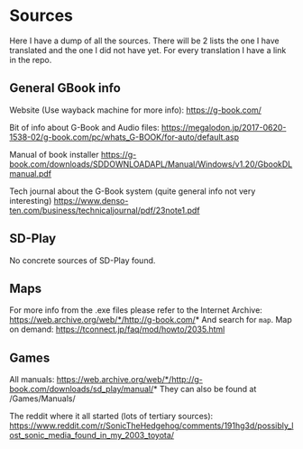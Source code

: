 # Sources
Here I have a dump of all the sources. There will be 2 lists the one I have
translated and the one I did not have yet. For every translation I have a link
in the repo.


## General GBook info
Website (Use wayback machine for more info):
https://g-book.com/

Bit of info about G-Book and Audio files:
https://megalodon.jp/2017-0620-1538-02/g-book.com/pc/whats_G-BOOK/for-auto/default.asp


Manual of book installer
https://g-book.com/downloads/SDDOWNLOADAPL/Manual/Windows/v1.20/GbookDLmanual.pdf

Tech journal about the G-Book system (quite general info not very interesting)
https://www.denso-ten.com/business/technicaljournal/pdf/23note1.pdf

## SD-Play
No concrete sources of SD-Play found.

## Maps 
For more info from the .exe files please refer to the Internet Archive:
https://web.archive.org/web/*/http://g-book.com/*
And search for `map`.
Map on demand:
https://tconnect.jp/faq/mod/howto/2035.html

## Games

All manuals:
https://web.archive.org/web/*/http://g-book.com/downloads/sd_play/manual/*
They can also be found at /Games/Manuals/

The reddit where it all started (lots of tertiary sources):
https://www.reddit.com/r/SonicTheHedgehog/comments/191hg3d/possibly_lost_sonic_media_found_in_my_2003_toyota/